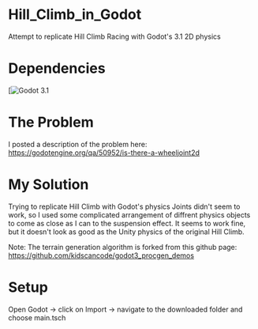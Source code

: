 # Hill_Climb_in_Godot
Attempt to replicate Hill Climb Racing with Godot's 3.1 2D physics

# Dependencies
[![Godot 3.1](https://godotengine.org/)

# The Problem
I posted a description of the problem here:
https://godotengine.org/qa/50952/is-there-a-wheeljoint2d

# My Solution
Trying to replicate Hill Climb with Godot's physics Joints didn't seem to work, so I used some complicated arrangement of diffrent
physics objects to come as close as I can to the suspension effect.
It seems to work fine, but it doesn't look as good as the Unity physics of the original Hill Climb.

Note: The terrain generation algorithm is forked from this github page: https://github.com/kidscancode/godot3_procgen_demos

# Setup
Open Godot -> click on Import -> navigate to the downloaded folder and choose main.tsch
